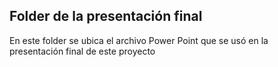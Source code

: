 ## Folder de la presentación final

En este folder se ubica el archivo Power Point que se usó en la presentación final de este proyecto
